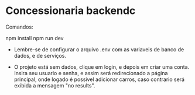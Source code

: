 # Concessionaria backendc

Comandos:

npm install
npm run dev

- Lembre-se de configurar o arquivo .env com as variaveis de banco de dados, e de serviços.

- O projeto está sem dados, clique em login, e depois em criar uma conta. Insira seu usuario e senha, e assim será redirecionado a página principal, onde logado é possivel adicionar carros, caso contrario será exibida a mensagem "no results".
